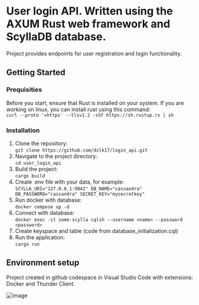 # User login API. Written using the AXUM Rust web framework and ScyllaDB database.
 Project provides endpoints for user registration and login functionality. 
 ## Getting Started
 ### Prequisities
  Before you start, ensure that Rust is installed on your system. If you are working on linux, you can install rust using this command:  
  `curl --proto '=https' --tlsv1.2 -sSf https://sh.rustup.rs | sh `
 ### Installation
  1. Clone the repository:  
    `git clone https://github.com/dzlk17/login_api.git`  
  2. Navigate to the project directory:  
    `cd user_login_api`  
  3. Build the project:  
    `cargo build`   
  4. Create .env file with your data, for example:  
    `SCYLLA_URI="127.0.0.1:9042"
     DB_NAME="cassandra"
     DB_PASSWORD="cassandra"
     SECRET_KEY="mysecretkey"`
  5. Run docker with database:  
    `docker compose up -d`  
  6. Connect with database:  
    `docker exec -it some-scylla cqlsh --username <name> --password <password>`
  7. Create keyspace and table (code from database_initialization.cql)  
  8. Run the application:  
    `cargo run`
    
 ## Environment setup
   Project created in github codespace in Visual Studio Code with extensions: Docker and Thunder Client.
  
  ![image](https://github.com/dzlk17/login_api/assets/105115971/7c53bdf2-8374-4336-a218-df5947ae7114)
